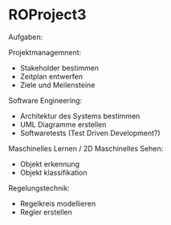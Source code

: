 # ROProject3

Aufgaben:

Projektmanagemnent:
* Stakeholder bestimmen
* Zeitplan entwerfen
* Ziele und Meilensteine

Software Engineering:
* Architektur des Systems bestimmen
* UML Diagramme erstellen
* Softwaretests (Test Driven Development?)

Maschinelles Lernen / 2D Maschinelles Sehen:
* Objekt erkennung
* Objekt klassifikation

Regelungstechnik:
* Regelkreis modellieren
* Regler erstellen
